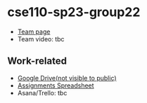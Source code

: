 # cse110-sp23-group22
- [Team page](./admin/team.md)
- Team video: tbc

## Work-related
- [Google Drive(not visible to public)](https://drive.google.com/drive/folders/1wCLCT2LugwIOOdDuPt53ShPZddFBGk8G)
- [Assignments Spreadsheet](https://docs.google.com/spreadsheets/d/1riEu-HOqCS-neLaT6KPkcVGxjpgS5ucbwyC59fu4rL8/edit)
- Asana/Trello: tbc